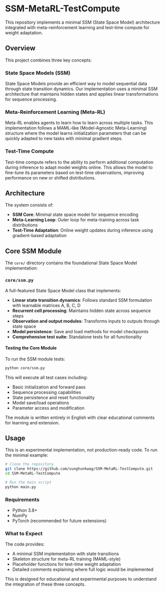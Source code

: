 # SSM-MetaRL-TestCompute
This repository implements a minimal SSM (State Space Model) architecture integrated with meta-reinforcement learning and test-time compute for weight adaptation.

## Overview
This project combines three key concepts:

### State Space Models (SSM)
State Space Models provide an efficient way to model sequential data through state transition dynamics. Our implementation uses a minimal SSM architecture that maintains hidden states and applies linear transformations for sequence processing.

### Meta-Reinforcement Learning (Meta-RL)
Meta-RL enables agents to learn how to learn across multiple tasks. This implementation follows a MAML-like (Model-Agnostic Meta-Learning) structure where the model learns initialization parameters that can be quickly adapted to new tasks with minimal gradient steps.

### Test-Time Compute
Test-time compute refers to the ability to perform additional computation during inference to adapt model weights online. This allows the model to fine-tune its parameters based on test-time observations, improving performance on new or shifted distributions.

## Architecture
The system consists of:
- **SSM Core**: Minimal state space model for sequence encoding
- **Meta-Learning Loop**: Outer loop for meta-training across task distributions
- **Test-Time Adaptation**: Online weight updates during inference using gradient-based adaptation

## Core SSM Module
The `core/` directory contains the foundational State Space Model implementation:

### `core/ssm.py`
A full-featured State Space Model class that implements:
- **Linear state transition dynamics**: Follows standard SSM formulation with learnable matrices A, B, C, D
- **Recurrent cell processing**: Maintains hidden state across sequence steps
- **Observation and output modules**: Transforms inputs to outputs through state space
- **Model persistence**: Save and load methods for model checkpoints
- **Comprehensive test suite**: Standalone tests for all functionality

#### Testing the Core Module
To run the SSM module tests:
```bash
python core/ssm.py
```

This will execute all test cases including:
- Basic initialization and forward pass
- Sequence processing capabilities
- State persistence and reset functionality
- Model save/load operations
- Parameter access and modification

The module is written entirely in English with clear educational comments for learning and extension.

## Usage
This is an experimental implementation, not production-ready code. To run the minimal example:
```bash
# Clone the repository
git clone https://github.com/sunghunkwag/SSM-MetaRL-TestCompute.git
cd SSM-MetaRL-TestCompute

# Run the main script
python main.py
```

### Requirements
- Python 3.8+
- NumPy
- PyTorch (recommended for future extensions)

### What to Expect
The code provides:
- A minimal SSM implementation with state transitions
- Skeleton structure for meta-RL training (MAML-style)
- Placeholder functions for test-time weight adaptation
- Detailed comments explaining where full logic would be implemented

This is designed for educational and experimental purposes to understand the integration of these three concepts.
